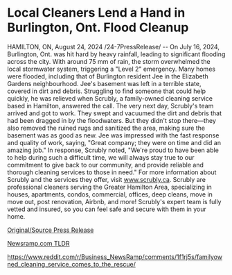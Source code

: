 # Local Cleaners Lend a Hand in Burlington, Ont. Flood Cleanup

HAMILTON, ON, August 24, 2024 /24-7PressRelease/ -- On July 16, 2024, Burlington, Ont. was hit hard by heavy rainfall, leading to significant flooding across the city. With around 75 mm of rain, the storm overwhelmed the local stormwater system, triggering a "Level 2" emergency. Many homes were flooded, including that of Burlington resident Jee in the Elizabeth Gardens neighbourhood.  Jee's basement was left in a terrible state, covered in dirt and debris. Struggling to find someone that could help quickly, he was relieved when Scrubly, a family-owned cleaning service based in Hamilton, answered the call.  The very next day, Scrubly's team arrived and got to work. They swept and vacuumed the dirt and debris that had been dragged in by the floodwaters. But they didn't stop there—they also removed the ruined rugs and sanitized the area, making sure the basement was as good as new.  Jee was impressed with the fast response and quality of work, saying, "Great company; they were on time and did an amazing job."  In response, Scrubly noted, "We're proud to have been able to help during such a difficult time, we will always stay true to our commitment to give back to our community, and provide reliable and thorough cleaning services to those in need."  For more information about Scrubly and the services they offer, visit www.scrubly.ca.  Scrubly are professional cleaners serving the Greater Hamilton Area, specializing in houses, apartments, condos, commercial, offices, deep cleans, move in move out, post renovation, Airbnb, and more! Scrubly's expert team is fully vetted and insured, so you can feel safe and secure with them in your home. 

[Original/Source Press Release](https://www.24-7pressrelease.com/press-release/513748/local-cleaners-lend-a-hand-in-burlington-ont-flood-cleanup)
                    

[Newsramp.com TLDR](None) 

https://www.reddit.com/r/Business_NewsRamp/comments/1f1rj5s/familyowned_cleaning_service_comes_to_the_rescue/